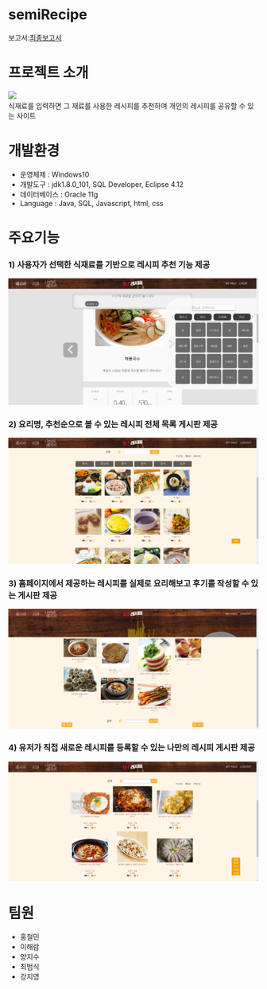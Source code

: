 # semiRecipe
보고서:[최종보고서](https://github.com/Hong1008/semiRecipe/tree/master/report)
# 프로젝트 소개
<img src="/gitImg/home.PNG"/><br/>
식재료를 입력하면 그 재료를 사용한 레시피를 추천하며 개인의 레시피를 공유할 수 있는 사이트
# 개발환경
- 운영체제 : Windows10
- 개발도구 : jdk1.8.0_101, SQL Developer, Eclipse 4.12
- 데이터베이스 : Oracle 11g
- Language : Java, SQL, Javascript, html, css

# 주요기능
### 1) 사용자가 선택한 식재료를 기반으로 레시피 추천 기능 제공
<img src="/gitImg/레시피 추천기능.PNG"/><br/>

### 2) 요리명, 추천순으로 볼 수 있는 레시피 전체 목록 게시판 제공

<img src="/gitImg/recipe.PNG"/><br/>

### 3) 홈페이지에서 제공하는 레시피를 실제로 요리해보고 후기를 작성할 수 있는 게시판 제공

<img src="/gitImg/review.PNG"/><br/>

### 4) 유저가 직접 새로운 레시피를 등록할 수 있는 나만의 레시피 게시판 제공

<img src="/gitImg/selfrecipe.PNG"/><br/>

# 팀원

- 홍철민
- 이해람
- 양지수
- 최범식
- 강지영
